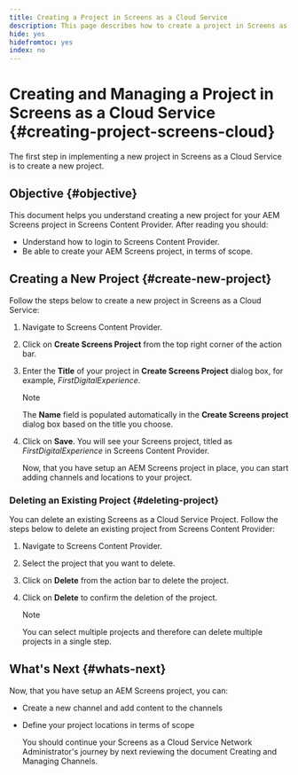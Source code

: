 ```yaml
---
title: Creating a Project in Screens as a Cloud Service
description: This page describes how to create a project in Screens as a Cloud Service.
hide: yes
hidefromtoc: yes
index: no
---
```


# Creating and Managing a Project in Screens as a Cloud Service {#creating-project-screens-cloud}

The first step in implementing a new project in Screens as a Cloud Service is to create a new project.

## Objective {#objective}

This document helps you understand creating a new project for your AEM Screens project in Screens Content Provider. After reading you should:

* Understand how to login to Screens Content Provider.
* Be able to create your AEM Screens project, in terms of scope.

## Creating a New Project {#create-new-project}

Follow the steps below to create a new project in Screens as a Cloud Service:

1. Navigate to Screens Content Provider.
1. Click on **Create Screens Project** from the top right corner of the action bar.
1. Enter the **Title** of your project in **Create Screens Project** dialog box, for example, *FirstDigitalExperience*.

   >[!NOTE]
   >The **Name** field is populated automatically in the **Create Screens project** dialog box based on the title you choose.

1. Click on **Save**. You will see your Screens project, titled as *FirstDigitalExperience* in Screens Content Provider.

   Now, that you have setup an AEM Screens project in place, you can start adding channels and locations to your project.

### Deleting an Existing Project {#deleting-project}

You can  delete an existing Screens as a Cloud Service Project.
Follow the steps below to delete an existing project from Screens Content Provider:

1. Navigate to Screens Content Provider.
1. Select the project that you want  to delete.
1. Click on **Delete** from the action bar to delete the project.
1. Click on **Delete** to confirm the deletion of the project.

   >[!NOTE]
   >You can select multiple projects and therefore can delete multiple projects in a single step.

## What's Next {#whats-next}

Now, that you have setup an AEM Screens project, you can:

* Create a new channel and add content to the channels
* Define your project locations in terms of scope

  You should continue your Screens as a Cloud Service Network Administrator's journey by next reviewing the document Creating and Managing Channels.